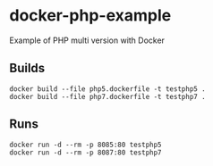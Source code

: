 # docker-php-example

Example of PHP multi version with Docker

## Builds
```
docker build --file php5.dockerfile -t testphp5 .
docker build --file php7.dockerfile -t testphp7 .
````

## Runs
```
docker run -d --rm -p 8085:80 testphp5
docker run -d --rm -p 8087:80 testphp7
```

